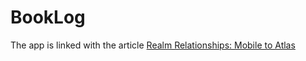 # BookLog
The app is linked with the article [Realm Relationships: Mobile to Atlas](https://www.mongodb.com/community/forums/t/realm-weekly-bytes-mobile-to-mongodb-atlas-booklog-application/151247)
